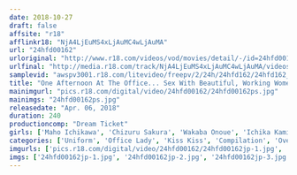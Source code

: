 ```yaml
---
date: 2018-10-27
draft: false
affsite: "r18"
afflinkr18: "NjA4LjEuMS4xLjAuMC4wLjAuMA"
url: "24hfd00162"
urloriginal: "http://www.r18.com/videos/vod/movies/detail/-/id=24hfd00162"
urlfinal: "http://media.r18.com/track/NjA4LjEuMS4xLjAuMC4wLjAuMA/videos/vod/movies/detail/-/id=24hfd00162"
samplevid: "awspv3001.r18.com/litevideo/freepv/2/24h/24hfd162/24hfd162_dmb_w.mp4"
title: "One Afternoon At The Office... Sex With Beautiful, Working Women 3 She's Cumming To Work On An Off Day... Fully Clothed Insertion At Work 4 Hours"
mainimgurl: "pics.r18.com/digital/video/24hfd00162/24hfd00162ps.jpg"
mainimgs: "24hfd00162ps.jpg"
releasedate: "Apr. 06, 2018"
duration: 240
productioncomp: "Dream Ticket"
girls: ['Maho Ichikawa', 'Chizuru Sakura', 'Wakaba Onoue', 'Ichika Kamihata', 'Kanako Ioka']
categories: ['Uniform', 'Office Lady', 'Kiss Kiss', 'Compilation', 'Over 4 Hours', 'Hi-Def']
imgurls: ['pics.r18.com/digital/video/24hfd00162/24hfd00162jp-1.jpg', 'pics.r18.com/digital/video/24hfd00162/24hfd00162jp-2.jpg', 'pics.r18.com/digital/video/24hfd00162/24hfd00162jp-3.jpg', 'pics.r18.com/digital/video/24hfd00162/24hfd00162jp-4.jpg', 'pics.r18.com/digital/video/24hfd00162/24hfd00162jp-5.jpg', 'pics.r18.com/digital/video/24hfd00162/24hfd00162jp-6.jpg', 'pics.r18.com/digital/video/24hfd00162/24hfd00162jp-7.jpg', 'pics.r18.com/digital/video/24hfd00162/24hfd00162jp-8.jpg', 'pics.r18.com/digital/video/24hfd00162/24hfd00162jp-9.jpg', 'pics.r18.com/digital/video/24hfd00162/24hfd00162jp-10.jpg', 'pics.r18.com/digital/video/24hfd00162/24hfd00162jp-11.jpg', 'pics.r18.com/digital/video/24hfd00162/24hfd00162jp-12.jpg', 'pics.r18.com/digital/video/24hfd00162/24hfd00162jp-13.jpg', 'pics.r18.com/digital/video/24hfd00162/24hfd00162jp-14.jpg', 'pics.r18.com/digital/video/24hfd00162/24hfd00162jp-15.jpg', 'pics.r18.com/digital/video/24hfd00162/24hfd00162jp-16.jpg', 'pics.r18.com/digital/video/24hfd00162/24hfd00162jp-17.jpg', 'pics.r18.com/digital/video/24hfd00162/24hfd00162jp-18.jpg', 'pics.r18.com/digital/video/24hfd00162/24hfd00162jp-19.jpg', 'pics.r18.com/digital/video/24hfd00162/24hfd00162jp-20.jpg']
imgs: ['24hfd00162jp-1.jpg', '24hfd00162jp-2.jpg', '24hfd00162jp-3.jpg', '24hfd00162jp-4.jpg', '24hfd00162jp-5.jpg', '24hfd00162jp-6.jpg', '24hfd00162jp-7.jpg', '24hfd00162jp-8.jpg', '24hfd00162jp-9.jpg', '24hfd00162jp-10.jpg', '24hfd00162jp-11.jpg', '24hfd00162jp-12.jpg', '24hfd00162jp-13.jpg', '24hfd00162jp-14.jpg', '24hfd00162jp-15.jpg', '24hfd00162jp-16.jpg', '24hfd00162jp-17.jpg', '24hfd00162jp-18.jpg', '24hfd00162jp-19.jpg', '24hfd00162jp-20.jpg']
---
```

